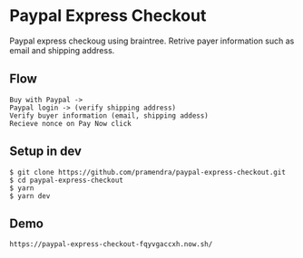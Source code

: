 # Paypal Express Checkout

Paypal express checkoug using braintree. Retrive payer information such as email and shipping address.

## Flow

```
Buy with Paypal ->
Paypal login -> (verify shipping address)
Verify buyer information (email, shipping addess)
Recieve nonce on Pay Now click
```

## Setup in dev

```
$ git clone https://github.com/pramendra/paypal-express-checkout.git
$ cd paypal-express-checkout
$ yarn
$ yarn dev
```

## Demo

`https://paypal-express-checkout-fqyvgaccxh.now.sh/`
